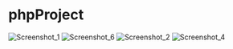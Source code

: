 # phpProject
![Screenshot_1](https://github.com/eraybahcegulu/phpProject/assets/84785201/e6112bd5-f8d9-4632-a5ee-8aa776bc821d)
![Screenshot_6](https://github.com/eraybahcegulu/phpProject/assets/84785201/0ff4415c-f86e-40bc-870c-304a02d02cea)
![Screenshot_2](https://github.com/eraybahcegulu/phpProject/assets/84785201/3c16e866-48f6-4652-9db9-01107271a7dc)
![Screenshot_4](https://github.com/eraybahcegulu/phpProject/assets/84785201/6b0989ee-bcb4-4576-946f-e24cac14d17b)
